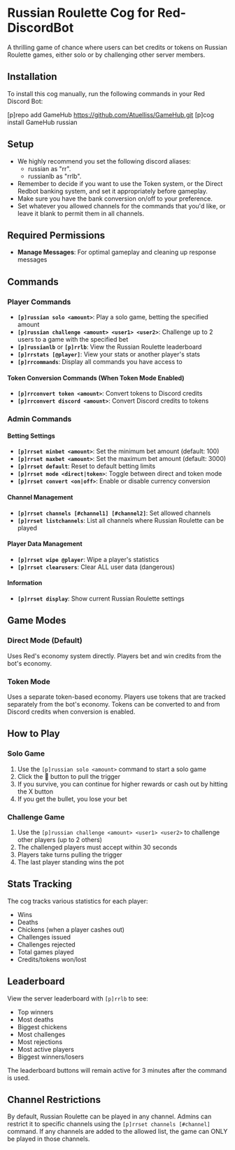 # Russian Roulette Cog for Red-DiscordBot

A thrilling game of chance where users can bet credits or tokens on Russian Roulette games, either solo or by challenging other server members.

## Installation

To install this cog manually, run the following commands in your Red Discord Bot:

[p]repo add GameHub https://github.com/Atuelliss/GameHub.git
[p]cog install GameHub russian

## Setup

- We highly recommend you set the following discord aliases:
  * russian as "rr".
  * russianlb as "rrlb".
- Remember to decide if you want to use the Token system, or the Direct Redbot banking system, and set it appropriately before gameplay.
- Make sure you have the bank conversion on/off to your preference.
- Set whatever you allowed channels for the commands that you'd like, or leave it blank to permit them in all channels.

## Required Permissions

- **Manage Messages**: For optimal gameplay and cleaning up response messages

## Commands

### Player Commands
- **`[p]russian solo <amount>`**: Play a solo game, betting the specified amount
- **`[p]russian challenge <amount> <user1> <user2>`**: Challenge up to 2 users to a game with the specified bet
- **`[p]russianlb`** or **`[p]rrlb`**: View the Russian Roulette leaderboard
- **`[p]rrstats [@player]`**: View your stats or another player's stats
- **`[p]rrcommands`**: Display all commands you have access to

#### Token Conversion Commands (When Token Mode Enabled)
- **`[p]rrconvert token <amount>`**: Convert tokens to Discord credits
- **`[p]rrconvert discord <amount>`**: Convert Discord credits to tokens

### Admin Commands

#### Betting Settings
- **`[p]rrset minbet <amount>`**: Set the minimum bet amount (default: 100)
- **`[p]rrset maxbet <amount>`**: Set the maximum bet amount (default: 3000)
- **`[p]rrset default`**: Reset to default betting limits
- **`[p]rrset mode <direct|token>`**: Toggle between direct and token mode
- **`[p]rrset convert <on|off>`**: Enable or disable currency conversion

#### Channel Management
- **`[p]rrset channels [#channel1] [#channel2]`**: Set allowed channels
- **`[p]rrset listchannels`**: List all channels where Russian Roulette can be played

#### Player Data Management
- **`[p]rrset wipe @player`**: Wipe a player's statistics
- **`[p]rrset clearusers`**: Clear ALL user data (dangerous)

#### Information
- **`[p]rrset display`**: Show current Russian Roulette settings

## Game Modes

### Direct Mode (Default)
Uses Red's economy system directly. Players bet and win credits from the bot's economy.

### Token Mode
Uses a separate token-based economy. Players use tokens that are tracked separately from the bot's economy. Tokens can be converted to and from Discord credits when conversion is enabled.

## How to Play

### Solo Game
1. Use the `[p]russian solo <amount>` command to start a solo game
2. Click the 🔫 button to pull the trigger
3. If you survive, you can continue for higher rewards or cash out by hitting the X button
4. If you get the bullet, you lose your bet

### Challenge Game
1. Use the `[p]russian challenge <amount> <user1> <user2>` to challenge other players (up to 2 others)
2. The challenged players must accept within 30 seconds
3. Players take turns pulling the trigger
4. The last player standing wins the pot

## Stats Tracking

The cog tracks various statistics for each player:
- Wins
- Deaths
- Chickens (when a player cashes out)
- Challenges issued
- Challenges rejected
- Total games played
- Credits/tokens won/lost

## Leaderboard

View the server leaderboard with `[p]rrlb` to see:
- Top winners
- Most deaths
- Biggest chickens
- Most challenges
- Most rejections
- Most active players
- Biggest winners/losers

The leaderboard buttons will remain active for 3 minutes after the command is used.

## Channel Restrictions

By default, Russian Roulette can be played in any channel. Admins can restrict it to specific channels using the `[p]rrset channels [#channel]` command. If any channels are added to the allowed list, the game can ONLY be played in those channels.